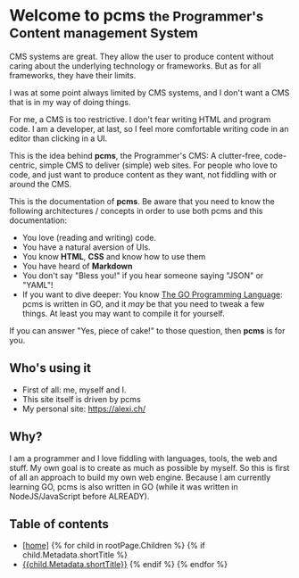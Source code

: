 # Welcome to pcms <small>the Programmer's Content management System</small>

CMS systems are great. They allow the user to produce content without caring about the underlying technology or frameworks.
But as for all frameworks, they have their limits.

I was at some point always limited by CMS systems, and I don't want a CMS that is in my way of doing things.

For me, a CMS is too restrictive. I don't fear writing HTML and program code. I am a developer, at last, so I feel more
comfortable writing code in an editor than clicking in a UI.

This is the idea behind **pcms**, the Programmer's CMS: A clutter-free, code-centric, simple CMS to deliver (simple) web sites. For people who 
love to code, and just want to produce content as they want, not fiddling with or around the CMS.

This is the documentation of **pcms**. Be aware that you need to know the following architectures / concepts in order to use
both pcms and this documentation:

* You love (reading and writing) code.
* You have a natural aversion of UIs.
* You know **HTML**, **CSS** and know how to use them
* You have heard of **Markdown**
* You don't say "Bless you!" if you hear someone saying "JSON" or "YAML"!
* If you want to dive deeper: You know [The GO Programming Language](https://go.dev/): pcms is
  written in GO, and it *may* be that you need to tweak a few things. At least you may want to
  compile it for yourself.

If you can answer "Yes, piece of cake!" to those question, then **pcms** is for you.

## Who's using it

* First of all: me, myself and I.
* This site itself is driven by pcms
* My personal site: https://alexi.ch/

## Why?

I am a programmer and I love fiddling with languages, tools, the web and stuff.
My own goal is to create as much as possible by myself. So this is first of all
an approach to build my own web engine. Because I am currently learning GO,
pcms is also written in GO (while it was written in NodeJS/JavaScript before ALREADY).

## Table of contents

* <a href="{{base}}/">[home]</a>
{% for child in rootPage.Children %}
{% if child.Metadata.shortTitle %}
* <a href="{{child.Route}}">{{child.Metadata.shortTitle}}</a>
{% endif %}
{% endfor %}

